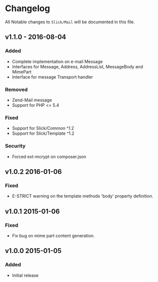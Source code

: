 # Changelog

All Notable changes to `Slick/Mail` will be documented in this file.

## v1.1.0 - 2016-08-04

### Added
- Complete implementation on e-mail Message
- Interfaces for Message, Address, AddressList, MessageBody and MimePart
- Interface for message Transport handler

### Removed
- Zend-Mail message
- Support for PHP <= 5.4

### Fixed
- Support for Slick/Common ^1.2
- Support for Slick/Template ^1.2

### Security
- Forced ext-mcrypt on composer.json 

## v1.0.2       2016-01-06

### Fixed
- E-STRICT warning on the template methods 'body' property definition.

## v1.0.1       2015-01-06

### Fixed
- Fix bug on mime part content generation.

## v1.0.0       2015-01-05

### Added
-  Initial release